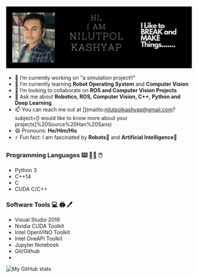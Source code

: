 ![alt text](https://github.com/nilutpolkashyap/nilutpolkashyap/raw/main/main.JPG?raw=true)

- 🔭 I’m currently working on "a simulation project!!"
- 🌱 I’m currently learning **Robot Operating System** and **Computer Vision**
- 👯 I’m looking to collaborate on **ROS and Computer Vision Projects**
- 💬 Ask me about **Robotics, ROS, Computer Vision, C++, Python and Deep Learning**
- 📫 You can reach me out at [](mailto:nilutpolkashyap@gmail.com?subject=[I would like to know more about your projects]%20Source%20Han%20Sans)
- 😄 Pronouns: **He/Him/His**
- ⚡ Fun fact: I am fascinated by **Robots**:mechanical_arm: and **Artificial Intelligence**:robot: 


 


### Programming Languages :keyboard: :man_technologist: :computer_mouse: 
- Python 3
- C++14
- C
- CUDA C/C++




### Software Tools :computer: :printer: :pen:
- Visual Studio 2019
- Nvidia CUDA Toolkit
- Intel OpenVINO Toolkit
- Intel OneAPI Toolkit
- Jupyter Notebook
- Git/Github
- 

![My GitHub stats](https://github-readme-stats.vercel.app/api?username=nilutpolkashyap&count_private=true)


